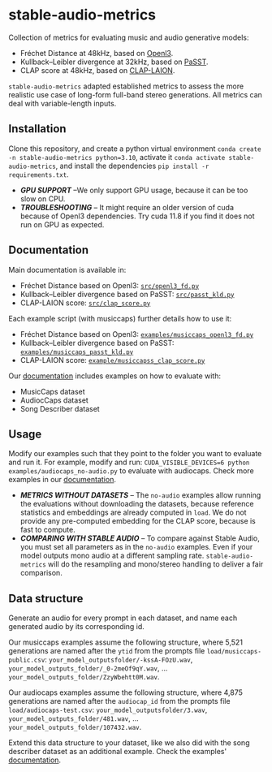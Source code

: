 # stable-audio-metrics
Collection of metrics for evaluating music and audio generative models:
- Fréchet Distance at 48kHz, based on [Openl3](https://github.com/marl/openl3).
- Kullback–Leibler divergence at 32kHz, based on [PaSST](https://github.com/kkoutini/PaSST).
- CLAP score at 48kHz, based on [CLAP-LAION](https://github.com/LAION-AI/CLAP).

`stable-audio-metrics` adapted established metrics to assess the more realistic use case of long-form full-band stereo generations. All metrics can deal with variable-length inputs.

## Installation 
Clone this repository, and create a python virtual environment `conda create -n stable-audio-metrics python=3.10`, activate it `conda activate stable-audio-metrics`, and install the dependencies `pip install -r requirements.txt`.

- ***GPU SUPPORT*** –We only support GPU usage, because it can be too slow on CPU.
- ***TROUBLESHOOTING*** – It might require an older version of cuda because of Openl3 dependencies. Try cuda 11.8 if you find it does not run on GPU as expected.

## Documentation

Main documentation is available in: 
- Fréchet Distance based on Openl3:  [`src/openl3_fd.py`](src/openl3_fd.py)
- Kullback–Leibler divergence based on PaSST: [`src/passt_kld.py`](src/passt_kld.py)
- CLAP-LAION score: [`src/clap_score.py`](src/clap_score.py)

Each example script (with musiccaps) further details how to use it:
- Fréchet Distance based on Openl3: [`examples/musiccaps_openl3_fd.py`](example/musiccaps_openl3_fd.py)
- Kullback–Leibler divergence based on PaSST: [`examples/musiccaps_passt_kld.py`](example/musiccaps_passt_kld.py)
- CLAP-LAION score: [`example/musiccapss_clap_score.py`](example/musiccapss_clap_score.py)

Our [documentation](examples/README.md) includes examples on how to evaluate with:
- MusicCaps dataset
- AudiocCaps dataset
- Song Describer dataset

## Usage

Modify our examples such that they point to the folder you want to evaluate and run it. For example, modify and run: `CUDA_VISIBLE_DEVICES=6 python examples/audiocaps_no-audio.py` to evaluate with audiocaps. Check more examples in our [documentation](examples/README.md).
- ***METRICS WITHOUT DATASETS*** – The `no-audio` examples allow running the evaluations without downloading the datasets, because reference statistics and embeddings are already computed in `load`.  We do not provide any pre-computed embedding for the CLAP score, because is fast to compute.
- ***COMPARING WITH STABLE AUDIO*** – To compare against Stable Audio, you must set all parameters as in the `no-audio` examples. Even if your model outputs mono audio at a different sampling rate. `stable-audio-metrics` will do the resampling and mono/stereo handling to deliver a fair comparison.

## Data structure
Generate an audio for every prompt in each dataset, and name each generated audio by its corresponding id. 

Our musiccaps examples assume the following structure, where 5,521 generations are named after the `ytid` from the prompts file `load/musiccaps-public.csv`: `your_model_outputsfolder/-kssA-FOzU.wav`, `your_model_outputs_folder/_0-2meOf9qY.wav`, ... `your_model_outputs_folder/ZzyWbehtt0M.wav`.

Our audiocaps examples assume the following structure, where 4,875 generations are named after the `audiocap_id` from the prompts file `load/audiocaps-test.csv`:
`your_model_outputsfolder/3.wav`, `your_model_outputs_folder/481.wav`, ... `your_model_outputs_folder/107432.wav`.

Extend this data structure to your dataset, like we also did with the song describer dataset as an additional example. Check the examples' [documentation](examples/README.md).

